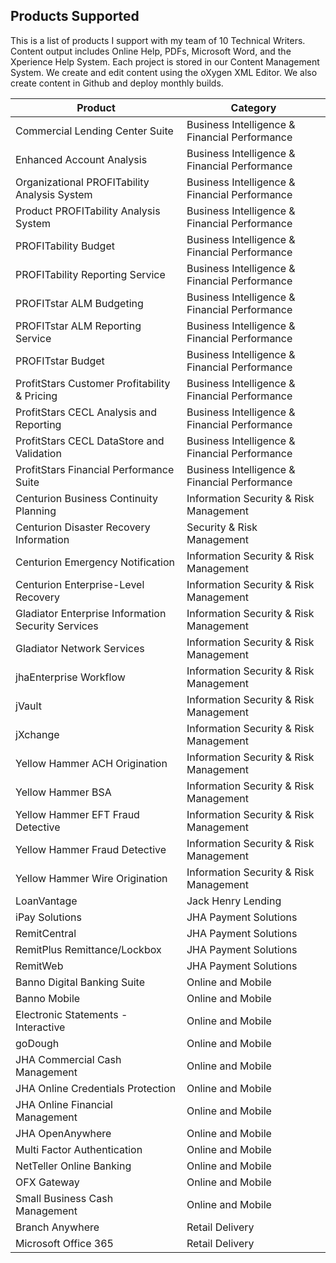## Products Supported
This is a list of products I support with my team of 10 Technical Writers. Content output includes Online Help, PDFs, Microsoft Word, and the Xperience Help System. Each project is stored in our Content Management System. We create and edit content using the oXygen XML Editor. We also create content in Github and deploy monthly builds.

| Product | Category |
| --- | --- |
|Commercial Lending Center Suite|Business Intelligence & Financial Performance|
|Enhanced Account Analysis|Business Intelligence & Financial Performance|
|Organizational PROFITability Analysis System|Business Intelligence & Financial Performance|
|Product PROFITability Analysis System|Business Intelligence & Financial Performance|
|PROFITability Budget|Business Intelligence & Financial Performance|
|PROFITability Reporting Service|Business Intelligence & Financial Performance|
|PROFITstar ALM Budgeting|Business Intelligence & Financial Performance|
|PROFITstar ALM Reporting Service|Business Intelligence & Financial Performance|
|PROFITstar Budget|Business Intelligence & Financial Performance|
|ProfitStars Customer Profitability & Pricing|Business Intelligence & Financial Performance|
|ProfitStars CECL Analysis and Reporting|Business Intelligence & Financial Performance|
|ProfitStars CECL DataStore and Validation​|	Business Intelligence & Financial Performance|
|ProfitStars Financial Performance Suite|Business Intelligence & Financial Performance|
|Centurion Business Continuity Planning|Information Security & Risk Management|
|Centurion Disaster Recovery	Information|Security & Risk Management|
|Centurion Emergency Notification|Information Security & Risk Management|
|Centurion Enterprise-Level Recovery|Information Security & Risk Management|
|Gladiator Enterprise Information Security Services|Information Security & Risk Management|
|Gladiator Network Services|Information Security & Risk Management|
|jhaEnterprise Workflow|Information Security & Risk Management|
|jVault|Information Security & Risk Management|
|jXchange|Information Security & Risk Management|
|Yellow Hammer ACH Origination|Information Security & Risk Management|
|Yellow Hammer BSA|Information Security & Risk Management|
|Yellow Hammer EFT Fraud Detective|Information Security & Risk Management|
|Yellow Hammer Fraud Detective|Information Security & Risk Management|
|Yellow Hammer Wire Origination|Information Security & Risk Management|
|LoanVantage|Jack Henry Lending|
|iPay Solutions|JHA Payment Solutions|
|RemitCentral|JHA Payment Solutions|
|RemitPlus Remittance/Lockbox|JHA Payment Solutions|
|RemitWeb|JHA Payment Solutions|
|Banno Digital Banking Suite|Online and Mobile|
|Banno Mobile	|Online and Mobile|
|Electronic Statements - Interactive|Online and Mobile|
|goDough|Online and Mobile|
|JHA Commercial Cash Management|Online and Mobile|
|JHA Online Credentials Protection|Online and Mobile|
|JHA Online Financial Management|Online and Mobile|
|JHA OpenAnywhere|Online and Mobile|
|Multi Factor Authentication|Online and Mobile|
|NetTeller Online Banking|Online and Mobile|
|OFX Gateway	|Online and Mobile|
|Small Business Cash Management|Online and Mobile|
|Branch Anywhere|Retail Delivery|
|Microsoft Office 365|Retail Delivery|
